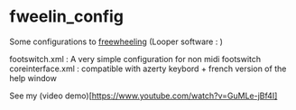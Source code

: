 # fweelin_config
Some configurations to [freewheeling](https://github.com/free-wheeling/freewheeling) (Looper software : )

footswitch.xml : A very simple configuration for non midi footswitch  
coreinterface.xml : compatible with azerty keybord + french version of the help window

See my (video demo)[https://www.youtube.com/watch?v=GuMLe-jBf4I] 
